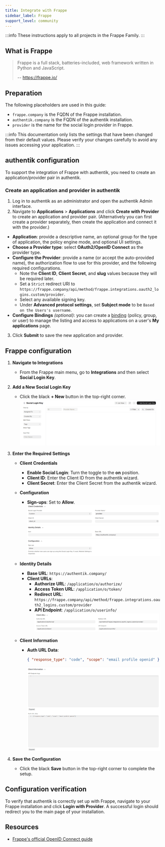 ```yaml
---
title: Integrate with Frappe
sidebar_label: Frappe
support_level: community
---
```


:::info
These instructions apply to all projects in the Frappe Family.
:::

## What is Frappe

> Frappe is a full stack, batteries-included, web framework written in Python and JavaScript.
>
> -- https://frappe.io/

## Preparation

The following placeholders are used in this guide:

- `frappe.company` is the FQDN of the Frappe installation.
- `authentik.company` is the FQDN of the authentik installation.
- `provider` is the name for the social login provider in Frappe.

:::info
This documentation only lists the settings that have been changed from their default values. Please verify your changes carefully to avoid any issues accessing your application.
:::

## authentik configuration

To support the integration of Frappe with authentik, you need to create an application/provider pair in authentik.

### Create an application and provider in authentik

1. Log in to authentik as an administrator and open the authentik Admin interface.
2. Navigate to **Applications** > **Applications** and click **Create with Provider** to create an application and provider pair. (Alternatively you can first create a provider separately, then create the application and connect it with the provider.)

- **Application**: provide a descriptive name, an optional group for the type of application, the policy engine mode, and optional UI settings.
- **Choose a Provider type**: select **OAuth2/OpenID Connect** as the provider type.
- **Configure the Provider**: provide a name (or accept the auto-provided name), the authorization flow to use for this provider, and the following required configurations.
    - Note the **Client ID**, **Client Secret**, and **slug** values because they will be required later.
    - Set a `Strict` redirect URI to `https://frappe.company/api/method/frappe.integrations.oauth2_logins.custom/provider`.
    - Select any available signing key.
    - Under **Advanced protocol settings**, set **Subject mode** to be `Based on the Users's username`.
- **Configure Bindings** _(optional)_: you can create a [binding](/docs/add-secure-apps/flows-stages/bindings/) (policy, group, or user) to manage the listing and access to applications on a user's **My applications** page.

3. Click **Submit** to save the new application and provider.

## Frappe configuration

1. **Navigate to Integrations**
    - From the Frappe main menu, go to **Integrations** and then select **Social Login Key**.

2. **Add a New Social Login Key**
    - Click the black **+ New** button in the top-right corner.
      ![](./frappe1.png)

3. **Enter the Required Settings**
    - **Client Credentials**
        - **Enable Social Login**: Turn the toggle to the **on** position.
        - **Client ID**: Enter the Client ID from the authentik wizard.
        - **Client Secret**: Enter the Client Secret from the authentik wizard.

    - **Configuration**
        - **Sign-ups**: Set to **Allow**.
          ![](./frappe2.png)

    - **Identity Details**
        - **Base URL**: `https://authentik.company/`
        - **Client URLs**:
            - **Authorize URL**: `/application/o/authorize/`
            - **Access Token URL**: `/application/o/token/`
            - **Redirect URL**: `https://frappe.company/api/method/frappe.integrations.oauth2_logins.custom/provider`
            - **API Endpoint**: `/application/o/userinfo/`
              ![](./frappe3.png)

    - **Client Information**
        - **Auth URL Data**:
            ```json
            { "response_type": "code", "scope": "email profile openid" }
            ```
            ![](./frappe4.png)

4. **Save the Configuration**
    - Click the black **Save** button in the top-right corner to complete the setup.

## Configuration verification

To verify that authentik is correctly set up with Frappe, navigate to your Frappe installation and click **Login with Provider**. A successful login should redirect you to the main page of your installation.

## Resources

- [Frappe's official OpenID Connect guide](https://docs.frappe.io/framework/user/en/guides/integration/openid_connect_and_frappe_social_login)
